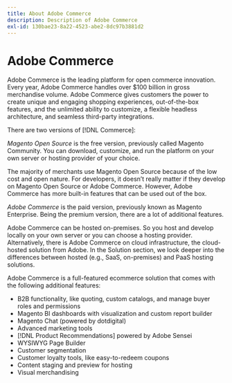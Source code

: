 ```yaml
---
title: About Adobe Commerce
description: Description of Adobe Commerce
exl-id: 130bae23-8a22-4523-abe2-8dc97b3881d2
---
```

# Adobe Commerce

Adobe Commerce is the leading platform for open commerce innovation. Every year, Adobe Commerce handles over $100 billion in gross merchandise volume. Adobe Commerce gives customers the power to create unique and engaging shopping experiences, out-of-the-box features, and the unlimited ability to customize, a flexible headless architecture, and seamless third-party integrations.

There are two versions of [!DNL Commerce]:

_Magento Open Source_ is the free version, previously called Magento Community. You can download, customize, and run the platform on your own server or hosting provider of your choice.

The majority of merchants use Magento Open Source because of the low cost and open nature. For developers, it doesn’t really matter if they develop on Magento Open Source or Adobe Commerce. However, Adobe Commerce has more built-in features that can be used out of the box.

_Adobe Commerce_ is the paid version, previously known as Magento Enterprise. Being the premium version, there are a lot of additional features.

Adobe Commerce can be hosted on-premises. So you host and develop locally on your own server or you can choose a hosting provider. Alternatively, there is Adobe  Commerce on cloud infrastructure, the cloud-hosted solution from Adobe. In the Solution section, we look deeper into the differences between hosted (e.g., SaaS, on-premises) and PaaS hosting solutions.

Adobe Commerce is a full-featured ecommerce solution that comes with the following additional features:

- B2B functionality, like quoting, custom catalogs, and manage buyer roles and permissions
- Magento BI dashboards with visualization and custom report builder
- Magento Chat (powered by dotdigital)
- Advanced marketing tools
- [!DNL Product Recommendations] powered by Adobe Sensei
- WYSIWYG Page Builder
- Customer segmentation
- Customer loyalty tools, like easy-to-redeem coupons
- Content staging and preview for hosting
- Visual merchandising
